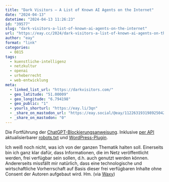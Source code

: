 ```yaml
---
title: "Dark Visitors – A List of Known AI Agents on the Internet"
date: "2024-04-13"
datetime: "2024-04-13 11:26:23"
id: "39577"
slug: "dark-visitors-a-list-of-known-ai-agents-on-the-internet"
url: "https://eay.cc/2024/dark-visitors-a-list-of-known-ai-agents-on-the-internet/"
author: "eay"
format: "link"
categories:
  - 0815
tags:
  - kuenstliche-intelligenz
  - netzkultur
  - openai
  - urheberrecht
  - web-entwicklung
meta:
  - linked_list_url: "https://darkvisitors.com/"
  - geo_latitude: "51.00009"
  - geo_longitude: "6.794198"
  - geo_public: "1"
  - yourls_shorturl: "https://eay.li/3qn"
  - _share_on_mastodon_url: "https://eay.social/@eay/112263193198925042"
  - _share_on_mastodon: "0"
---
```


Die Fortführung der [ChatGPT-Blockierungs­anweisung](https://eay.cc/2023/openais-gptbot-documentation-on-how-to-block-it-from-using-your-website/). Inklusive [per API](https://darkvisitors.com/docs/robots-txts-api) aktualisierbarer [robots.txt](https://darkvisitors.com/docs/set-up-a-robots-txt) und [WordPress-Plugin](https://darkvisitors.com/docs/set-up-a-robots-txt).

Ich weiß noch nicht, was ich von der ganzen Thematik halten soll. Einerseits bin ich ganz klar dafür, dass Informationen, die im Netz veröffentlicht werden, frei verfügbar sein sollen, d.h. auch genutzt werden können. Andererseits missfällt mir natürlich, dass eine technologische und wirtschaftliche Vorherrschaft auf Basis dieser frei verfügbaren Inhalte ohne Consent der Autoren aufgebaut wird. Hm. (via [Waxy](https://waxy.org/2024/04/dark-visitors/))
